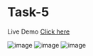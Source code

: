 # Task-5

Live Demo [Click here](https://vipul1432.github.io/Internship-Tasks/Task-5/)

![image](https://user-images.githubusercontent.com/81670997/177359156-ed6a452b-6d30-4011-8f5a-5eab999fdece.png)
![image](https://user-images.githubusercontent.com/81670997/177359375-1031f7c5-f23d-4b89-9fc5-dd9abc40ca58.png)
![image](https://user-images.githubusercontent.com/81670997/177359506-1b3f2661-2125-43d1-9b0f-e2b05831ff6f.png)



